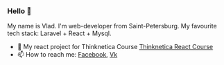 ### Hello 👋

My name is Vlad. I'm web-developer from Saint-Petersburg. My favourite tech stack: Laravel + React + Mysql.

- 🌱 My react project for Thinknetica Course [Thinknetica React Course](https://github.com/h001y/react-course)
- 📫 How to reach me: [Facebook](https://www.facebook.com/profile.php?id=100004494829430), [Vk](https://vk.com/holly92)
<!--
**h001y/h001y** is a ✨ _special_ ✨ repository because its `README.md` (this file) appears on your GitHub profile.

Here are some ideas to get you started:


- 👯 I’m looking to collaborate on ...
- 🤔 I’m looking for help with ...
- 💬 Ask me about ...
- 📫 How to reach me: ...
- 😄 Pronouns: ...
- ⚡ Fun fact: ...
-->
